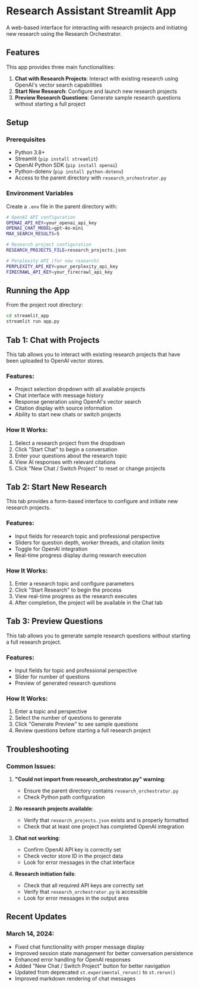 # Research Assistant Streamlit App

A web-based interface for interacting with research projects and initiating new research using the Research Orchestrator.

## Features

This app provides three main functionalities:

1. **Chat with Research Projects**: Interact with existing research using OpenAI's vector search capabilities
2. **Start New Research**: Configure and launch new research projects 
3. **Preview Research Questions**: Generate sample research questions without starting a full project

## Setup

### Prerequisites

- Python 3.8+
- Streamlit (`pip install streamlit`)
- OpenAI Python SDK (`pip install openai`)
- Python-dotenv (`pip install python-dotenv`)
- Access to the parent directory with `research_orchestrator.py`

### Environment Variables

Create a `.env` file in the parent directory with:

```bash
# OpenAI API configuration
OPENAI_API_KEY=your_openai_api_key
OPENAI_CHAT_MODEL=gpt-4o-mini
MAX_SEARCH_RESULTS=5

# Research project configuration
RESEARCH_PROJECTS_FILE=research_projects.json

# Perplexity API (for new research)
PERPLEXITY_API_KEY=your_perplexity_api_key
FIRECRAWL_API_KEY=your_firecrawl_api_key
```

## Running the App

From the project root directory:

```bash
cd streamlit_app
streamlit run app.py
```

## Tab 1: Chat with Projects

This tab allows you to interact with existing research projects that have been uploaded to OpenAI vector stores.

### Features:

- Project selection dropdown with all available projects
- Chat interface with message history
- Response generation using OpenAI's vector search
- Citation display with source information
- Ability to start new chats or switch projects

### How It Works:

1. Select a research project from the dropdown
2. Click "Start Chat" to begin a conversation
3. Enter your questions about the research topic
4. View AI responses with relevant citations
5. Click "New Chat / Switch Project" to reset or change projects

## Tab 2: Start New Research

This tab provides a form-based interface to configure and initiate new research projects.

### Features:

- Input fields for research topic and professional perspective
- Sliders for question depth, worker threads, and citation limits
- Toggle for OpenAI integration
- Real-time progress display during research execution

### How It Works:

1. Enter a research topic and configure parameters
2. Click "Start Research" to begin the process
3. View real-time progress as the research executes
4. After completion, the project will be available in the Chat tab

## Tab 3: Preview Questions

This tab allows you to generate sample research questions without starting a full research project.

### Features:

- Input fields for topic and professional perspective
- Slider for number of questions
- Preview of generated research questions

### How It Works:

1. Enter a topic and perspective
2. Select the number of questions to generate
3. Click "Generate Preview" to see sample questions
4. Review questions before starting a full research project

## Troubleshooting

### Common Issues:

1. **"Could not import from research_orchestrator.py" warning**:
   - Ensure the parent directory contains `research_orchestrator.py`
   - Check Python path configuration

2. **No research projects available**:
   - Verify that `research_projects.json` exists and is properly formatted
   - Check that at least one project has completed OpenAI integration

3. **Chat not working**:
   - Confirm OpenAI API key is correctly set
   - Check vector store ID in the project data
   - Look for error messages in the chat interface

4. **Research initiation fails**:
   - Check that all required API keys are correctly set
   - Verify that `research_orchestrator.py` is accessible
   - Look for error messages in the output area

## Recent Updates

### March 14, 2024:
- Fixed chat functionality with proper message display
- Improved session state management for better conversation persistence
- Enhanced error handling for OpenAI responses
- Added "New Chat / Switch Project" button for better navigation
- Updated from deprecated `st.experimental_rerun()` to `st.rerun()`
- Improved markdown rendering of chat messages 